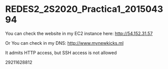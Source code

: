 # REDES2_2S2020_Practica1_201504394

You can check the website in my EC2 instance here: http://54.152.31.57

Or You can check in my DNS: http://www.mynewkicks.ml

It admits HTTP access, but SSH access is not allowed

29211628812